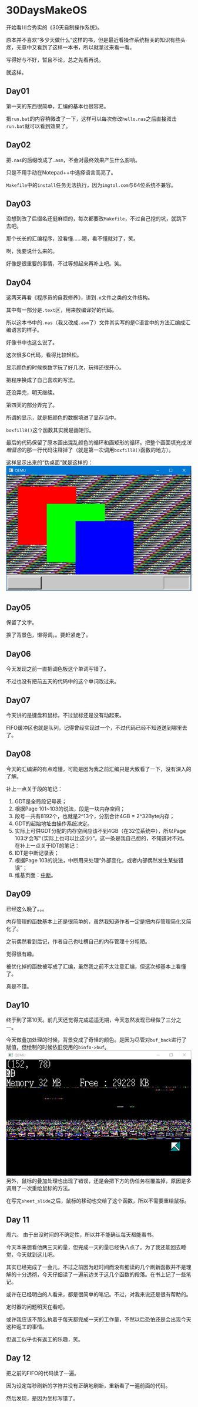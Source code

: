 # 30DaysMakeOS
开始看川合秀实的《30天自制操作系统》。

原本并不喜欢“多少天做什么”这样的书，但是最近看操作系统相关的知识有些头疼，无意中又看到了这样一本书，所以就拿过来看一看。

写得好与不好，暂且不论，总之先看再说。

就这样。

## Day01
第一天的东西很简单，汇编的基本也很容易。

把`run.bat`的内容稍微改了一下，这样可以每次修改`hello.nas`之后直接双击`run.bat`就可以看到效果了。

## Day02
把`.nas`的后缀改成了`.asm`，不会对最终效果产生什么影响。

只是不用手动在Notepad++中选择语言高亮了。

`Makefile`中的`install`任务无法执行，因为`imgtol.com`与64位系统不兼容。

## Day03
没想到改了后缀名还挺麻烦的，每次都要改`Makefile`，不过自己挖的坑，就跳下去吧。

那个长长的汇编程序，没看懂……嗯，看不懂就对了，笑。

啊，我要说什么来的。

好像是很重要的事情，不过等想起来再补上吧。笑。
## Day04
这两天再看《程序员的自我修养》，讲到`.o`文件之类的文件结构。

其中有一部分是`.text`区，用来放编译好的代码。

所以这本书中的`.nas`（我又改成`.asm`了）文件其实写的是C语言中的方法汇编成汇编语言的样子。

好像书中也这么说了。

这次很多C代码，看得比较轻松。

显示颜色的时候换数字玩了好几次，玩得还很开心。

把程序换成了自己喜欢的写法。

还没弄完，明天继续。

第四天的部分弄完了。

所谓的显示，就是把颜色的数据填进了显存当中。

`boxfill8()`这个函数其实就是画矩形。

最后的代码保留了原本画出混乱颜色的循环和画矩形的循环。把整个画面填充成*浅暗蓝色*的那一行代码注释掉了（就是第一次调用`boxfill8()`函数的地方）。

这样显示出来的“伪桌面”就是这样的：
![“混乱的桌面”](https://github.com/nagisatk/30DaysMakeOS/blob/master/day04/desktop.jpg)
## Day05
保留了文字。

换了背景色，懒得调。。要赶紧走了。
## Day06
今天发现之前一直把调色板这个单词写错了。

不过也没有把前五天的代码中的这个单词改过来。
## Day07
今天讲的是键盘和鼠标，不过鼠标还是没有动起来。

FIFO缓冲区也就是队列，记得曾经实现过一个，不过代码已经不知道送到哪里去了。
## Day08
今天的汇编讲的有点难懂，可能是因为我之前汇编只是大致看了一下，没有深入的了解。

补上一点关于段的笔记：
1. GDT是全局段记号表；
2. 根据Page 101~103的说法，段是一块内存空间；
3. 段号一共有8192个，也就是2^13个，分割合计4GB = 2^32Byte内存；
4. GDT的起始地址由操作系统决定。
5. 实际上可供GDT分配的内存空间应该不到4GB（在32位系统中），所以Page 103才会写“（实际上也可以比这少）”。这一条是我自己想的，不知道对不对。
在补上一点关于IDT的笔记：
1. IDT是中断记录表；
2. 根据Page 103的说法，中断用来处理“外部变化，或者内部偶然发生某些错误”；
3. 维基页面：[中断](https://zh.wikipedia.org/wiki/%E4%B8%AD%E6%96%B7)。
## Day09
已经这么晚了。。。

内存管理的函数基本上还是很简单的，虽然我知道作者一定是把内存管理简化又简化了。

之前偶然看到后记，作者自己也吐槽自己的内存管理十分粗陋。

觉得很有趣。

被优化掉的函数被写成了汇编，虽然我之前不太注意汇编，但这次却基本上看懂了。

真是不错。
## Day10
终于到了第10天。前几天还觉得完成遥遥无期，今天忽然发现已经做了三分之一。

今天做叠加处理的时候，背景变成了奇怪的颜色。是因为尽管对`buf_back`进行了赋值，但绘制的时候依旧使用的`binfo->buf`。
![奇怪颜色的背景](https://github.com/nagisatk/30DaysMakeOS/blob/master/day10/stange_color_background.png)
另外，鼠标的叠加处理也出现了错误，还是会把下方的伪任务栏覆盖掉，原因是多调用了一次重绘鼠标的方法。

在写完`sheet_slide`之后，鼠标的移动也交给了这个函数，所以不需要重绘鼠标。
## Day 11
周六。
由于出没时间的不确定性，所以并不能确认每天都能看书。

今天本来想看他两三天的量，但完成一天的量已经快八点了。为了我还能回去睡觉，今天就到这儿吧。

其实已经完成了一会儿，不过之前因为赶时间而没有细读的几个刷新函数并不是理解的十分透彻，今天仔细读了一遍前边关于这几个函数的段落。在书上记了一些笔记。

或许在已经明白的人看来，都是很简单的笔记。不过，对我来说还是很有帮助的。

定时器的问题明天在看吧。

或许我应该不那么执着于每天都完成一天的工作量，不然以后恐怕还是会出现今天这种返工的事情。

但返工似乎也有返工的乐趣，笑。
## Day 12
把之前的FIFO的代码读了一遍。

因为设定每秒刷新的字符并没有正确地刷新，重新看了一遍前面的代码。

然后发现，是因为坐标写错了。